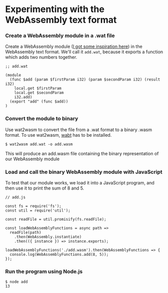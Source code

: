 # Experimenting with the WebAssembly text format

### Create a WebAssembly module in a .wat file

Create a WebAssembly module ([I got some inspiration here](https://developer.mozilla.org/en-US/docs/WebAssembly/Understanding_the_text_format)) in the WebAssembly text format. We'll call it `add.wat`, because it exports a function which adds two numbers together.

```
;; add.wat

(module
  (func $add (param $firstParam i32) (param $secondParam i32) (result i32)
    local.get $firstParam
    local.get $secondParam
    i32.add)
  (export "add" (func $add))
)
```

### Convert the module to binary

Use wat2wasm to convert the file from a .wat format to a binary .wasm format. To use wat2wasm, [wabt](https://github.com/WebAssembly/wabt) has to be installed.

```
$ wat2wasm add.wat -o add.wasm
```

This will produce an add.wasm file containing the binary representation of our WebAssembly module

### Load and call the binary WebAssembly module with JavaScript

To test that our module works, we load it into a JavaScript program, and then use it to print the sum of 8 and 5.

```
// add.js

const fs = require('fs');
const util = require('util');

const readFile = util.promisify(fs.readFile);

const loadWebAssemblyFunctions = async path =>
  readFile(path)
    .then(WebAssembly.instantiate)
    .then(({ instance }) => instance.exports);

loadWebAssemblyFunctions('./add.wasm').then(WebAssemblyFunctions => {
  console.log(WebAssemblyFunctions.add(8, 5));
});
```

### Run the program using Node.js

```
$ node add
13
```

